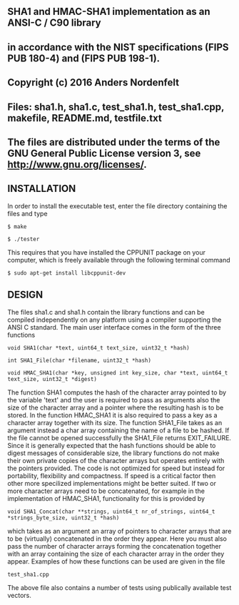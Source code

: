 ##  SHA1 and HMAC-SHA1 implementation as an ANSI-C / C90 library  
##	in accordance with the NIST specifications (FIPS PUB 180-4) and (FIPS PUB 198-1).
##
##  Copyright (c)  2016  Anders Nordenfelt
##
## 	Files: sha1.h, sha1.c, test_sha1.h, test_sha1.cpp, makefile, README.md, testfile.txt 
##
##  The files are distributed under the terms of the GNU General Public License version 3, see <http://www.gnu.org/licenses/>.


## INSTALLATION

In order to install the executable test, enter the file directory containing the files and type

	$ make

	$ ./tester

This requires that you have installed the CPPUNIT package on your computer, which is freely available through the following terminal command

	$ sudo apt-get install libcppunit-dev



## DESIGN

The files sha1.c and sha1.h contain the library functions and can be compiled independently on any platform using a compiler supporting the ANSI C standard. The main user interface comes in the form of the three functions

	void SHA1(char *text, uint64_t text_size, uint32_t *hash)

    int SHA1_File(char *filename, uint32_t *hash)

	void HMAC_SHA1(char *key, unsigned int key_size, char *text, uint64_t text_size, uint32_t *digest)

The function SHA1 computes the hash of the character array pointed to by the variable 'text' and the user is required to pass as arguments also the size of the character array and a pointer where the resulting hash is to be stored. In the function HMAC_SHA1 it is also required to pass a key as a character array together with its size. The function SHA1_File takes as an argument instead a char array containing the name of a file to be hashed. If the file cannot be opened successfully the SHA1_File returns EXIT_FAILURE. Since it is generally expected that the hash functions should be able to digest messages of considerable size, the library functions do not make their own private copies of the character arrays but operates entirely with the pointers provided. The code is not optimized for speed but instead for portability, flexibility and compactness. If speed is a critical factor then other more specilized implementations might be better suited. If two or more character arrays need to be concatenated, for example in the implementation of HMAC_SHA1, functionality for this is provided by

	void SHA1_Concat(char **strings, uint64_t nr_of_strings, uint64_t *strings_byte_size, uint32_t *hash)

which takes as an argument an array of pointers to character arrays that are to be (virtually) concatenated in the order they appear. Here you must also pass the number of character arrays forming the concatenation together with an array containing the size of each character array in the order they appear. Examples of how these functions can be used are given in the file 

	test_sha1.cpp

The above file also contains a number of tests using publically available test vectors. 
